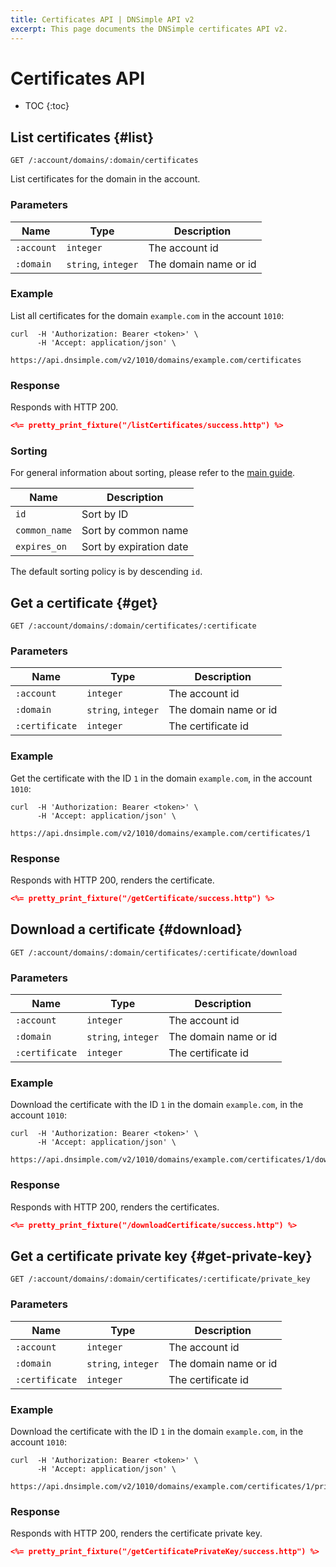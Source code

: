 ```yaml
---
title: Certificates API | DNSimple API v2
excerpt: This page documents the DNSimple certificates API v2.
---
```


# Certificates API

* TOC
{:toc}


## List certificates {#list}

    GET /:account/domains/:domain/certificates

List certificates for the domain in the account.

### Parameters

Name | Type | Description
-----|------|------------
`:account` | `integer` | The account id
`:domain` | `string`, `integer` | The domain name or id

### Example

List all certificates for the domain `example.com` in the account `1010`:

    curl  -H 'Authorization: Bearer <token>' \
          -H 'Accept: application/json' \
          https://api.dnsimple.com/v2/1010/domains/example.com/certificates

### Response

Responds with HTTP 200.

~~~json
<%= pretty_print_fixture("/listCertificates/success.http") %>
~~~

### Sorting

For general information about sorting, please refer to the [main guide](/v2/#sorting).

Name | Description
-----|------------
`id` | Sort by ID
`common_name` | Sort by common name
`expires_on` | Sort by expiration date

The default sorting policy is by descending `id`.


## Get a certificate {#get}

    GET /:account/domains/:domain/certificates/:certificate

### Parameters

Name | Type | Description
-----|------|------------
`:account` | `integer` | The account id
`:domain` | `string`, `integer` | The domain name or id
`:certificate` | `integer` | The certificate id

### Example

Get the certificate with the ID `1` in the domain `example.com`, in the account `1010`:

    curl  -H 'Authorization: Bearer <token>' \
          -H 'Accept: application/json' \
          https://api.dnsimple.com/v2/1010/domains/example.com/certificates/1

### Response

Responds with HTTP 200, renders the certificate.

~~~json
<%= pretty_print_fixture("/getCertificate/success.http") %>
~~~


## Download a certificate {#download}

    GET /:account/domains/:domain/certificates/:certificate/download

### Parameters

Name | Type | Description
-----|------|------------
`:account` | `integer` | The account id
`:domain` | `string`, `integer` | The domain name or id
`:certificate` | `integer` | The certificate id

### Example

Download the certificate with the ID `1` in the domain `example.com`, in the account `1010`:

    curl  -H 'Authorization: Bearer <token>' \
          -H 'Accept: application/json' \
          https://api.dnsimple.com/v2/1010/domains/example.com/certificates/1/download

### Response

Responds with HTTP 200, renders the certificates.

~~~json
<%= pretty_print_fixture("/downloadCertificate/success.http") %>
~~~


## Get a certificate private key {#get-private-key}

    GET /:account/domains/:domain/certificates/:certificate/private_key

### Parameters

Name | Type | Description
-----|------|------------
`:account` | `integer` | The account id
`:domain` | `string`, `integer` | The domain name or id
`:certificate` | `integer` | The certificate id

### Example

Download the certificate with the ID `1` in the domain `example.com`, in the account `1010`:

    curl  -H 'Authorization: Bearer <token>' \
          -H 'Accept: application/json' \
          https://api.dnsimple.com/v2/1010/domains/example.com/certificates/1/private_key

### Response

Responds with HTTP 200, renders the certificate private key.

~~~json
<%= pretty_print_fixture("/getCertificatePrivateKey/success.http") %>
~~~
